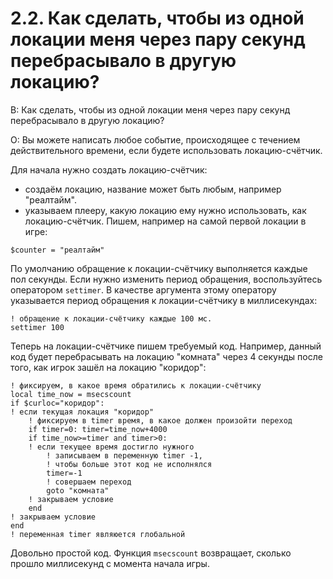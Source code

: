 # 2.2. Как сделать, чтобы из одной локации меня через пару секунд перебрасывало в другую локацию?
<!-- [:faq_02_02] -->

В: Как сделать, чтобы из одной локации меня через пару секунд перебрасывало в другую локацию?

О:
Вы можете написать любое событие, происходящее с течением действительного времени, если будете использовать локацию-счётчик.

Для начала нужно создать локацию-счётчик:

* создаём локацию, название может быть любым, например "реалтайм".
* указываем плееру, какую локацию ему нужно использовать, как локацию-счётчик. Пишем, например на самой первой локации в игре:

```qsp
$counter = "реалтайм"
```

По умолчанию обращение к локации-счётчику выполняется каждые пол секунды. Если нужно изменить период обращения, воспользуйтесь оператором `settimer`. В качестве аргумента этому оператору указывается период обращения к локации-счётчику в миллисекундах:

```qsp
! обращение к локации-счётчику каждые 100 мс.
settimer 100
```

Теперь на локации-счётчике пишем требуемый код. Например, данный код будет перебрасывать на локацию "комната" через 4 секунды после того, как игрок зашёл на локацию "коридор":

```qsp
! фиксируем, в какое время обратились к локации-счётчику
local time_now = msecscount
if $curloc="коридор":
! если текущая локация "коридор"
	! фиксируем в timer время, в какое должен произойти переход
	if timer=0: timer=time_now+4000
	if time_now>=timer and timer>0:
	! если текущее время достигло нужного
		! записываем в переменную timer -1,
		! чтобы больше этот код не исполнялся
		timer=-1
		! совершаем переход
		goto "комната"
	! закрываем условие
	end
! закрываем условие
end
! переменная timer являюется глобальной
```

Довольно простой код. Функция `msecscount` возвращает, сколько прошло миллисекунд с момента начала игры.
